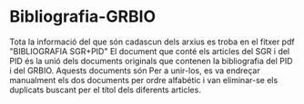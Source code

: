 # Bibliografia-GRBIO
Tota la informació del que són cadascun dels arxius es troba en el fitxer pdf "BIBLIOGRAFIA SGR+PID"
El document que conté els articles del SGR i del PID és la unió dels documents originals que contenen la bibliografia del PID i del GRBIO. Aquests documents són
Per a unir-los, es va endreçar manualment els dos documents per ordre alfabétic i van eliminar-se els duplicats buscant per el títol dels diferents articles.
